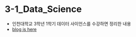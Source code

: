 # 3-1_Data_Science

* 인천대학교 3학년 1학기 데이터 사이언스를 수강하면 정리한 내용
* [blog is here](https://velog.io/@hseop/series/3-1-Data-Science)